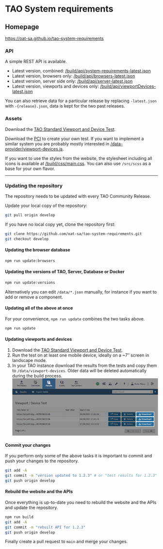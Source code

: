 # TAO System requirements

## Homepage
https://oat-sa.github.io/tao-system-requirements

### API 
A simple REST API is available.

- Latest version, combined: [/build/api/system-requirements-latest.json](https://oat-sa.github.io/tao-system-requirements/build/api/system-requirements-latest.json)
- Latest version, browsers only: [/build/api/browsers-latest.json](https://oat-sa.github.io/tao-system-requirements/build/api/browsers-latest.json)  
- Latest version, server side only: [/build/api/server-latest.json](https://oat-sa.github.io/tao-system-requirements/build/api/server-latest.json)  
- Latest version, viewports and devices only: [/build/api/viewportDevices-latest.json](https://oat-sa.github.io/tao-system-requirements/build/api/viewportDevices-latest.json)

You can also retrieve data for a particular release by replacing `-latest.json` with `-{release}.json`, data is kept for the two past releases. 

### Assets 
Download the [TAO Standard Viewport and Device Test](assets/test/tao-vd-test.zip).

Download the [PCI](assets/pci/taoenvinfo.zip) to create your own test. If you want to implement a similar system you are probably mostly interested in [/data-provider/viewport-devices.js](https://oat-sa.github.io/tao-system-requirements/data-provider/viewport-devices.js).

If you want to use the styles from the website, the stylesheet including all icons is available at [/build/css/main.css](https://oat-sa.github.io/tao-system-requirements/build/css/main.css). You can also use `/src/scss` as a base for your own flavor.

---

### Updating the repository
The repository needs to be updated with every TAO Community Release.

Update your local copy of the repository:

```bash 
git pull origin develop
```

If you have no local copy yet, clone the repository first:

```bash
git clone https://github.com/oat-sa/tao-system-requirements.git
git checkout develop
```

#### Updating the browser database
```bash
npm run update:browsers
```

#### Updating the versions of TAO, Server, Database or Docker
```bash
npm run update:versions
```

Alternatively you can edit `/data/*.json` manually, for instance if you want to add or remove a component.

#### Updating all of the above at once
For your convenience, `npm run update` combines the two tasks above.
```bash
npm run update
```

#### Updating viewports and devices
1. Download the [TAO Standard Viewport and Device Test](assets/test/tao-vd-test.zip). 
2. Run the test on at least one mobile device, ideally on a ~7″ screen in landscape mode.
3. In your TAO instance download the results from the tests and copy them to `/data/viewport-devices`. Older data will be deleted automatically during the build process. ![Download](assets/media/download.png)

#### Commit your changes
If you perform only some of the above tasks it is important to commit and push your changes to the repository.
```bash
git add -A
git commit -m "version updated to 1.2.3" # or "test results for 1.2.3"
git push origin develop
``` 

#### Rebuild the website and the APIs
Once everything is up-to-date you need to rebuild the website and the APIs and update the repository.

```bash
npm run build
git add -A
git commit -m "rebuilt API for 1.2.3"
git push origin develop
```

Finally create a pull request to `main` and merge your changes.
